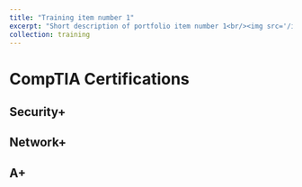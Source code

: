 ```yaml
---
title: "Training item number 1"
excerpt: "Short description of portfolio item number 1<br/><img src='/images/500x300.png'>"
collection: training
---
```

# CompTIA Certifications

## Security+

## Network+

## A+
